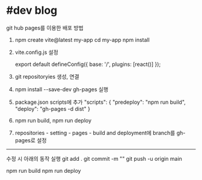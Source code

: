 # #dev blog

git hub pages를 이용한 배포 방법

1. npm create vite@latest my-app
   cd my-app
   npm install
2. vite.config.js 설정

   export default defineConfig({
   base: '/',
   plugins: [react()]
   });

3. git repositoryies 생성, 연결
4. npm install --save-dev gh-pages 실행
5. package.json scripts에 추가
   "scripts": {
   "predeploy": "npm run build",
   "deploy": "gh-pages -d dist"
   }
6. npm run build, npm run deploy
7. repositories - setting - pages - build and deployment에 branch를 gh-pages로 설정

---

수정 시 아래의 동작 실행
git add .
git commit -m ""
git push -u origin main

npm run build
npm run deploy
